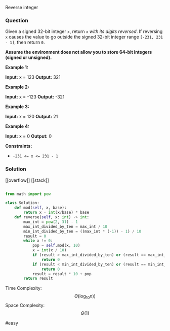 Reverse integer

### Question

Given a signed 32-bit integer `x`, return `x` _with its digits reversed_. If reversing `x` causes the value to go outside the signed 32-bit integer range `[-231, 231 - 1]`, then return `0`.

**Assume the environment does not allow you to store 64-bit integers (signed or unsigned).**

**Example 1:**

**Input:** x = 123
**Output:** 321

**Example 2:**

**Input:** x = -123
**Output:** -321

**Example 3:**

**Input:** x = 120
**Output:** 21

**Example 4:**

**Input:** x = 0
**Output:** 0

**Constraints:**

-   `-231 <= x <= 231 - 1`

### Solution

[[overflow]] [[stack]]

```python

from math import pow

class Solution:
    def mod(self, x, base):
        return x - int(x/base) * base
    def reverse(self, x: int) -> int:
        max_int = pow(2, 31) - 1 
        max_int_divided_by_ten = max_int / 10
        min_int_divided_by_ten = ((max_int * (-1)) - 1) / 10
        result = 0
        while x != 0:
            pop = self.mod(x, 10)
            x = int(x / 10)
            if (result > max_int_divided_by_ten) or (result == max_int_divided_by_ten and pop > 7):
                return 0
            if (result < min_int_divided_by_ten) or (result == min_int_divided_by_ten and pop < -8):
                return 0
            result = result * 10 + pop
        return result
```

Time Complexity: $$\Theta(\log_{10} n))$$
Space Complexity:  $$\Theta(1)$$

#easy 

